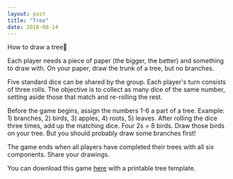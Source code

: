 ```yaml
---
layout: post
title: "Tree"
date: 2018-08-14
---
```


How to draw a tree🌲

Each player needs a piece of paper (the bigger, the better) and something to draw with. On your paper, draw the trunk of a tree, but no branches.

Five standard dice can be shared by the group. Each player's turn consists of three rolls. The objective is to collect as many dice of the same number, setting aside those that match and re-rolling the rest.

Before the game begins, assign the numbers 1-6 a part of a tree. Example: 1) branches, 2) birds, 3) apples, 4) roots, 5) leaves. After rolling the dice three times, add up the matching dice. Four 2s = 8 birds. Draw those birds on your tree. But you should probably draw some branches first!

The game ends when all players have completed their trees with all six components. Share your drawings.

You can download this game [here](https://jessdriscoll.itch.io/how-to-draw-a-tree) with a printable tree template.
